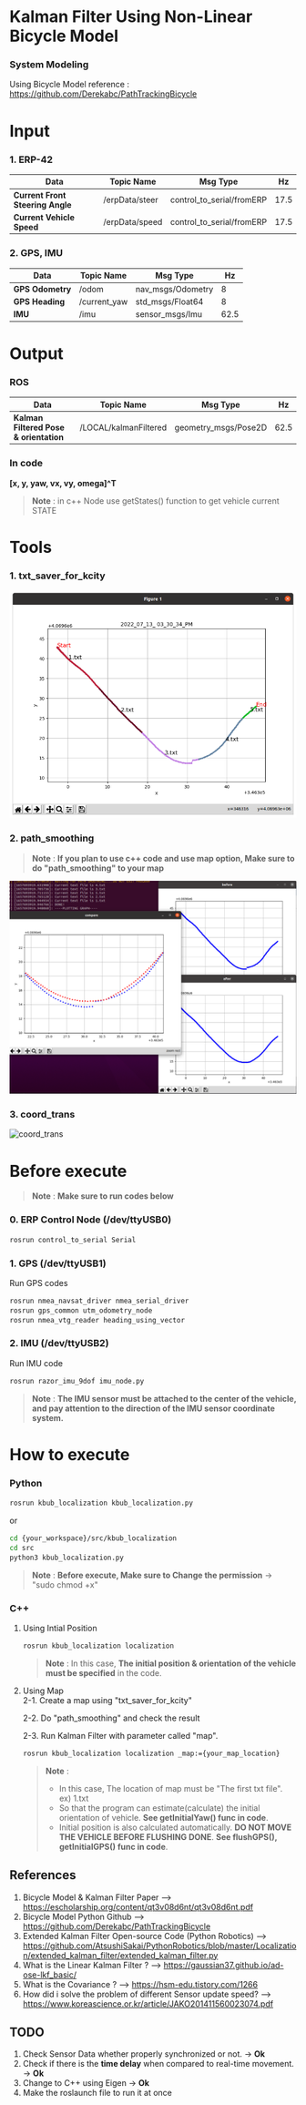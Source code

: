 # Kalman Filter Using Non-Linear Bicycle Model
### System Modeling
Using Bicycle Model
reference : https://github.com/Derekabc/PathTrackingBicycle
# Input
### 1. ERP-42 
| Data | Topic Name | Msg Type | Hz|
| ------ | ------ | ------ | ------ |
| **Current Front Steering Angle** | /erpData/steer | control_to_serial/fromERP |17.5 |
|**Current Vehicle Speed**| /erpData/speed | control_to_serial/fromERP |17.5 |

### 2. GPS, IMU
| Data | Topic Name | Msg Type | Hz|
| ------ | ------ | ------ | ------ |
| **GPS Odometry** | /odom | nav_msgs/Odometry| 8|
| **GPS Heading** | /current_yaw | std_msgs/Float64 |8 |
|**IMU**| /imu | sensor_msgs/Imu | 62.5|

# Output
### ROS
| Data | Topic Name | Msg Type | Hz|
| ------ | ------ | ------ | ------ |
| **Kalman Filtered Pose & orientation** | /LOCAL/kalmanFiltered | geometry_msgs/Pose2D| 62.5|

### In code
**[x, y, yaw, vx, vy, omega]^T**
> **Note** : in c++ Node use getStates() function to get vehicle current STATE

# Tools
### 1. txt_saver_for_kcity
![txt_saver_for_kcity](./img/txt_saver_for_kcity.png)
### 2. path_smoothing
> **Note** : **If you plan to use c++ code and use map option, Make sure to do "path_smoothing" to your map**

![path_smoothing](./img/path_smoothing.png)
### 3. coord_trans
![coord_trans](./img/coord_trans.png)


# Before execute
> **Note** : **Make sure to run codes below**

###  0. ERP Control Node (/dev/ttyUSB0)
```sh
rosrun control_to_serial Serial
```
###  1. GPS (/dev/ttyUSB1)
Run GPS codes
```sh
rosrun nmea_navsat_driver nmea_serial_driver
rosrun gps_common utm_odometry_node
rosrun nmea_vtg_reader heading_using_vector
```
### 2. IMU (/dev/ttyUSB2)

Run IMU code
```sh
rosrun razor_imu_9dof imu_node.py
```
> **Note** : **The IMU sensor must be attached to the center of the vehicle, and pay attention to the direction of the IMU sensor coordinate system.**

# How to execute

### Python
```sh
rosrun kbub_localization kbub_localization.py
```
or
```sh
cd {your_workspace}/src/kbub_localization
cd src
python3 kbub_localization.py
```
> **Note** : **Before execute, Make sure to Change the permission** -> "sudo chmod +x"

### C++
1. Using Intial Position  
    ```sh
    rosrun kbub_localization localization
    ```  
    > **Note** : In this case, **The initial position & orientation of the vehicle must be specified** in the code.

2. Using Map  
    2-1. Create a map using "txt_saver_for_kcity"  
    
    2-2. Do "path_smoothing" and check the result  
    
    2-3. Run Kalman Filter with parameter called "map". 
    ```sh
    rosrun kbub_localization localization _map:={your_map_location}
    ```
    > **Note** :  
    > * In this case, The location of map must be "The first txt file". ex) 1.txt  
    > * So that the program can estimate(calculate) the initial orientation of vehicle. **See getInitialYaw() func in code**.  
    > * Initial position is also calculated automatically. **DO NOT MOVE THE VEHICLE BEFORE FLUSHING DONE**. **See flushGPS(), getInitialGPS() func in code**. 
    
    
## References
1. Bicycle Model & Kalman Filter Paper
   --> https://escholarship.org/content/qt3v08d6nt/qt3v08d6nt.pdf
2. Bicycle Model Python Github
   --> https://github.com/Derekabc/PathTrackingBicycle
3. Extended Kalman Filter Open-source Code (Python Robotics)
   --> https://github.com/AtsushiSakai/PythonRobotics/blob/master/Localization/extended_kalman_filter/extended_kalman_filter.py
4. What is the Linear Kalman Filter ?
   --> https://gaussian37.github.io/ad-ose-lkf_basic/
5. What is the Covariance ?
   --> https://hsm-edu.tistory.com/1266
6. How did i solve the problem of different Sensor update speed?
   --> https://www.koreascience.or.kr/article/JAKO201411560023074.pdf
   

## TODO
1. Check Sensor Data whether properly synchronized or not.  -> **Ok**
2. Check if there is the **time delay** when compared to real-time movement.  -> **Ok**
3. Change to C++ using Eigen  -> **Ok**
4. Make the roslaunch file to run it at once 
 
